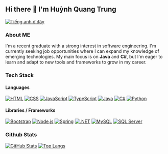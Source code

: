 ## Hi there 👋 I'm Huỳnh Quang Trung

[![Tiếng anh ở đây](https://img.shields.io/badge/Vietnamese_here!-bcdfff?style=for-the-badge&stype=for-the-badge&logoSize=40&label=Tiếng+việt+ở+đây!&labelColor=3178C6)](./README.md)

### About ME

I'm a recent graduate with a strong interest in software engineering. I'm currently seeking job opportunities where I can expand my knowledge of emerging technologies. My main focus is on **Java** and **C#**, but I'm eager to learn and adapt to new tools and frameworks to grow in my career.

### Tech Stack

#### Languages

[![HTML](https://img.shields.io/badge/HTML5-E34F26?style=for-the-badge&logo=html5&logoColor=white)](https://developer.mozilla.org/en-US/docs/Web/HTML)
[![CSS](https://img.shields.io/badge/CSS3-1572B6?style=for-the-badge&logo=css3&logoColor=white)](https://developer.mozilla.org/en-US/docs/Web/CSS)
[![JavaScript](https://img.shields.io/badge/JavaScript-F7DF1E?style=for-the-badge&logo=javascript&logoColor=black)](https://developer.mozilla.org/en-US/docs/Web/JavaScript)
[![TypeScript](https://img.shields.io/badge/TypeScript-3178C6?style=for-the-badge&logo=typescript&logoColor=white)](https://www.typescriptlang.org/)
[![Java](https://img.shields.io/badge/Java-ED8B00?style=for-the-badge&logo=openjdk&logoColor=white)](https://www.java.com/)
[![C#](https://img.shields.io/badge/C%23-512BD4?style=for-the-badge&logo=c-sharp&logoColor=white)](https://learn.microsoft.com/en-us/dotnet/csharp/)
[![Python](https://img.shields.io/badge/Python-3776AB?style=for-the-badge&logo=python&logoColor=white)](https://www.python.org/)

#### Libraries / Frameworks

[![Bootstrap](https://img.shields.io/badge/Bootstrap-7952B3?style=for-the-badge&logo=bootstrap&logoColor=white&logoSize=40)](https://getbootstrap.com/)
[![Node.js](https://img.shields.io/badge/Node.js-339933?style=for-the-badge&logo=nodedotjs&logoColor=white&logoSize=40)](https://nodejs.org)
[![Spring](https://img.shields.io/badge/Spring-6DB33F?style=for-the-badge&logo=spring&logoColor=white&logoSize=40)](https://spring.io/)
[![.NET](https://img.shields.io/badge/.NET-512BD4?style=for-the-badge&logo=dotnet&logoColor=white&logoSize=40)](https://dotnet.microsoft.com/)
[![MySQL](https://img.shields.io/badge/MySQL-4479A1?style=for-the-badge&logo=mysql&logoColor=white&logoSize=40)](https://www.mysql.com/)
[![SQL Server](https://img.shields.io/badge/Microsoft_SQL_Server-CC2927?style=for-the-badge&logo=microsoft-sql-server&logoColor=white)](https://www.microsoft.com/en-us/sql-server)

### Github Stats

[![GitHub Stats](https://github-readme-stats.vercel.app/api?username=hqtrung01Yuk&show_icons=github&theme=tokyonight&rank_icon=github)](https://github.com/hqtrung01Yuk)
[![Top Langs](https://github-readme-stats.vercel.app/api/top-langs/?username=hqtrung01Yuk&theme=tokyonight&layout=compact&langs_count=6&exclude=html,css&border_color=2e4058)](https://github.com/hqtrung01Yuk)
